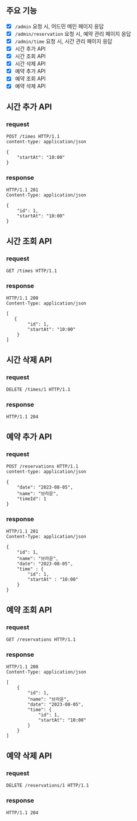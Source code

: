 ## 주요 기능

- [X] `/admin` 요청 시, 어드민 메인 페이지 응답
- [X] `/admin/reservation` 요청 시, 예약 관리 페이지 응답
- [X] `/admin/time` 요청 시, 시간 관리 페이지 응답
- [X] 시간 추가 API
- [X] 시간 조회 API
- [X] 시간 삭제 API
- [X] 예약 추가 API
- [X] 예약 조회 API
- [X] 예약 삭제 API

## 시간 추가 API

### request

```
POST /times HTTP/1.1
content-type: application/json

{
    "startAt": "10:00"
}
```

### response

``` 
HTTP/1.1 201
Content-Type: application/json

{
    "id": 1,
    "startAt": "10:00"
}
```

## 시간 조회 API

### request

```
GET /times HTTP/1.1
```

### response

```
HTTP/1.1 200
Content-Type: application/json

[
   {
        "id": 1,
        "startAt": "10:00"
    }
]
```

## 시간 삭제 API

### request

```
DELETE /times/1 HTTP/1.1
```

### response

```
HTTP/1.1 204
```

## 예약 추가 API

### request

```
POST /reservations HTTP/1.1
content-type: application/json

{
    "date": "2023-08-05",
    "name": "브라운",
    "timeId": 1
}
```

### response

```
HTTP/1.1 201
Content-Type: application/json

{
    "id": 1,
    "name": "브라운",
    "date": "2023-08-05",
    "time" : {
        "id": 1,
        "startAt" : "10:00"
    }
}
```

## 예약 조회 API

### request

```
GET /reservations HTTP/1.1
```

### response

```
HTTP/1.1 200
Content-Type: application/json

[
    {
        "id": 1,
        "name": "브라운",
        "date": "2023-08-05",
        "time": {
            "id": 1,
            "startAt": "10:00"
        }
    }
]
```

## 예약 삭제 API

### request

```
DELETE /reservations/1 HTTP/1.1
```

### response

```
HTTP/1.1 204
```